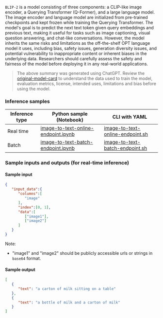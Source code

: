 `BLIP-2` is a model consisting of three components: a CLIP-like image encoder, a Querying Transformer (Q-Former), and a large language model. The image encoder and language model are initialized from pre-trained checkpoints and kept frozen while training the Querying Transformer. The model's goal is to predict the next text token given query embeddings and previous text, making it useful for tasks such as image captioning, visual question answering, and chat-like conversations. However, the model inherits the same risks and limitations as the off-the-shelf OPT language model it uses, including bias, safety issues, generation diversity issues, and potential vulnerability to inappropriate content or inherent biases in the underlying data. Researchers should carefully assess the safety and fairness of the model before deploying it in any real-world applications.

> The above summary was generated using ChatGPT. Review the <a href='https://huggingface.co/Salesforce/blip2-opt-2.7b' target='_blank'>original-model-card</a> to understand the data used to train the model, evaluation metrics, license, intended uses, limitations and bias before using the model.

### Inference samples

Inference type|Python sample (Notebook)|CLI with YAML
|--|--|--|
Real time|<a href='https://aka.ms/azureml-infer-sdk-blip2-image-to-text' target='_blank'>image-to-text-online-endpoint.ipynb</a>|<a href='https://aka.ms/azureml-infer-cli-blip2-image-to-text' target='_blank'>image-to-text-online-endpoint.sh</a>
Batch |<a href='https://aka.ms/azureml-infer-batch-sdk-blip2-image-to-text' target='_blank'>image-to-text-batch-endpoint.ipynb</a>|<a href='https://aka.ms/azureml-infer-batch-cli-blip2-image-to-text' target='_blank'>image-to-text-batch-endpoint.sh</a>

### Sample inputs and outputs (for real-time inference)

#### Sample input

```json
{
   "input_data":{
      "columns":[
         "image"
      ],
      "index":[0, 1],
      "data":[
         ["image1"],
         ["image2"]
      ]
   }
}
```
Note:
- "image1" and "image2" should be publicly accessible urls or strings in `base64` format.

#### Sample output

```json
[
   {
      "text": "a carton of milk sitting on a table"
   },
   {
      "text": "a bottle of milk and a carton of milk"
   }
]
```
